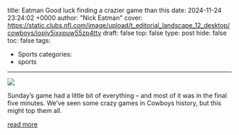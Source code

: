 title: Eatman Good luck finding a crazier game than this
date: 2024-11-24 23:24:02 +0000
author: "Nick Eatman"
cover: https://static.clubs.nfl.com/image/upload/t_editorial_landscape_12_desktop/cowboys/iopjv5ixxpuw55zp4ttv
draft: false
top: false
type: post
hide: false
toc: false
tags:
  - Sports
categories:
  - sports
---

![](https://static.clubs.nfl.com/image/upload/t_editorial_landscape_12_desktop/cowboys/iopjv5ixxpuw55zp4ttv)

Sunday’s game had a little bit of everything – and most of it was in the final five minutes. We’ve seen some crazy games in Cowboys history, but this might top them all.

[read more](https://www.dallascowboys.com/news/eatman-good-luck-finding-a-crazier-game-than-this)
